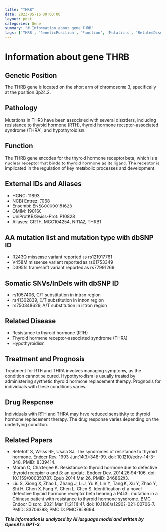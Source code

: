 ```yaml
---
title: "THRB"
date: 2023-05-16 00:00:00
layout: post
categories: Gene
summary: "# Information about gene THRB"
tags: ['THRB', 'GeneticPosition', 'Function', 'Mutations', 'RelatedDiseases', 'Treatment', 'Prognosis', 'DrugResponse']
---
```


# Information about gene THRB

## Genetic Position
The THRB gene is located on the short arm of chromosome 3, specifically at the position 3p24.2.

## Pathology
Mutations in THRB have been associated with several disorders, including resistance to thyroid hormone (RTH), thyroid hormone receptor-associated syndrome (THRA), and hypothyroidism.

## Function
The THRB gene encodes for the thyroid hormone receptor beta, which is a nuclear receptor that binds to thyroid hormone as its ligand. The receptor is implicated in the regulation of key metabolic processes and development.

## External IDs and Aliases
- HGNC: 11893
- NCBI Entrez: 7068
- Ensembl: ENSG00000151623
- OMIM: 190160
- UniProtKB/Swiss-Prot: P10828
- Aliases: GRTH, MGC104254, NR1A2, THRB1

## AA mutation list and mutation type with dbSNP ID
- R243Q missense variant reported as rs121917761
- V458M missense variant reported as rs61753349
- D395fs frameshift variant reported as rs77991269

## Somatic SNVs/InDels with dbSNP ID
- rs1057406, C/T substitution in intron region
- rs41302839, C/T substitution in intron region
- rs750348629, A/T substitution in intron region

## Related Disease
- Resistance to thyroid hormone (RTH)
- Thyroid hormone receptor-associated syndrome (THRA)
- Hypothyroidism

## Treatment and Prognosis
Treatment for RTH and THRA involves managing symptoms, as the condition cannot be cured. Hypothyroidism is usually treated by administering synthetic thyroid hormone replacement therapy. Prognosis for individuals with these conditions varies.

## Drug Response
Individuals with RTH and THRA may have reduced sensitivity to thyroid hormone replacement therapy. The drug response varies depending on the underlying condition.

## Related Papers
- Refetoff S, Weiss RE, Usala SJ. The syndromes of resistance to thyroid hormone. Endocr Rev. 1993 Jun;14(3):348-99. doi: 10.1210/edrv-14-3-348. PMID: 8339414.
- Moran C, Chatterjee K. Resistance to thyroid hormone due to defective thyroid receptor α and β: an update. Endocr Dev. 2014;26:94-106. doi: 10.1159/000358787. Epub 2014 Mar 26. PMID: 24686293.
- Liu S, Xiong X, Zhao L, Zhang J, Li J, Yu K, Lin Y, Tang K, Xu Y, Zhao Y, Shi H, Chen X, Fang Y, Chen L, Chen S. Identification of a novel defective thyroid hormone receptor beta bearing a P453L mutation in a Chinese patient with resistance to thyroid hormone syndrome. BMC Endocr Disord. 2021 Mar 11;21(1):47. doi: 10.1186/s12902-021-00706-7. PMID: 33706898; PMCID: PMC7958694.

**_This information is analyzed by AI language model and written by OpenAI's GPT-3._**